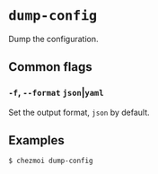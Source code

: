 # `dump-config`

Dump the configuration.

## Common flags

### `-f`, `--format` `json`|`yaml`

Set the output format, `json` by default.

## Examples

```console
$ chezmoi dump-config
```
